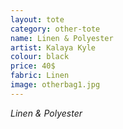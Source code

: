 ```yaml
---
layout: tote
category: other-tote
name: Linen & Polyester
artist: Kalaya Kyle
colour: black
price: 40$
fabric: Linen
image: otherbag1.jpg
---
```


*Linen & Polyester*